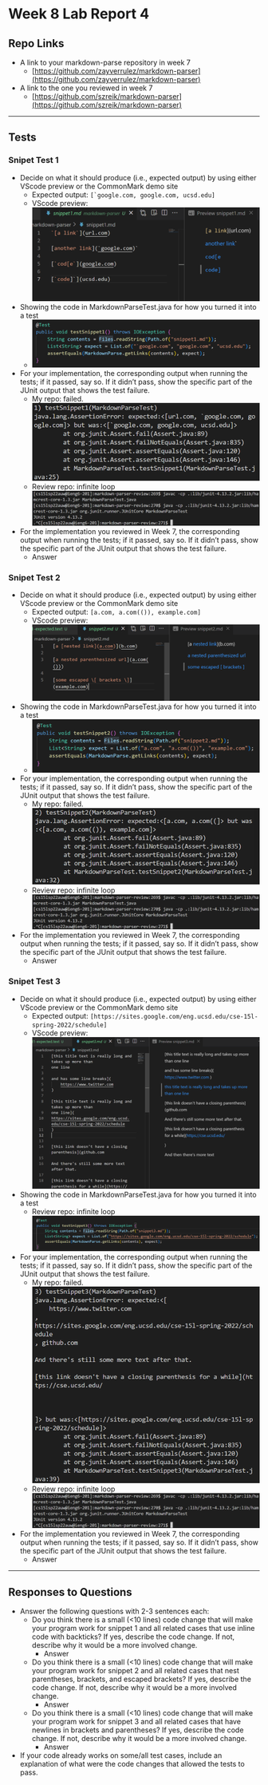 # Week 8 Lab Report 4

## Repo Links

* A link to your markdown-parse repository in week 7
    * [https://github.com/zayverrulez/markdown-parser](https://github.com/zayverrulez/markdown-parser)
* A link to the one you reviewed in week 7
    * [https://github.com/szreik/markdown-parser](https://github.com/szreik/markdown-parser)

---

## Tests

### Snipet Test 1

* Decide on what it should produce (i.e., expected output) by using either VScode preview or the CommonMark demo site
    * Expected output: ```[`google.com, google.com, ucsd.edu]```
    * VScode preview: ![Screenshot 1](lab-report-4-photos\Screenshot_1.png)
* Showing the code in MarkdownParseTest.java for how you turned it into a test
    * ![Screenshot 5](lab-report-4-photos\Screenshot_5.png)
* For your implementation, the corresponding output when running the tests; if it passed, say so. If it didn’t pass, show the specific part of the JUnit output that shows the test failure.
    * My repo: failed. ![My repo](lab-report-4-photos\Screenshot_8.png)
    * Review repo: infinite loop ![Review repo](lab-report-4-photos\Screenshot_11.png)
* For the implementation you reviewed in Week 7, the corresponding output when running the tests; if it passed, say so. If it didn’t pass, show the specific part of the JUnit output that shows the test failure.
    * Answer

### Snipet Test 2

* Decide on what it should produce (i.e., expected output) by using either VScode preview or the CommonMark demo site
    * Expected output: ```[a.com, a.com(()), example.com]```
    * VScode preview: ![Screenshot 1](lab-report-4-photos\Screenshot_2.png)
* Showing the code in MarkdownParseTest.java for how you turned it into a test
    * ![Screenshot 6](lab-report-4-photos\Screenshot_6.png)
* For your implementation, the corresponding output when running the tests; if it passed, say so. If it didn’t pass, show the specific part of the JUnit output that shows the test failure.
    * My repo: failed. ![My repo](lab-report-4-photos\Screenshot_9.png)
    * Review repo: infinite loop ![Review repo](lab-report-4-photos\Screenshot_11.png)
* For the implementation you reviewed in Week 7, the corresponding output when running the tests; if it passed, say so. If it didn’t pass, show the specific part of the JUnit output that shows the test failure.
    * Answer

### Snipet Test 3

* Decide on what it should produce (i.e., expected output) by using either VScode preview or the CommonMark demo site
    * Expected output: ```[https://sites.google.com/eng.ucsd.edu/cse-15l-spring-2022/schedule]```
    * VScode preview: ![Screenshot 1](lab-report-4-photos\Screenshot_3.png)
* Showing the code in MarkdownParseTest.java for how you turned it into a test
    * Review repo: infinite loop ![Screenshot 7](lab-report-4-photos\Screenshot_7.png)
* For your implementation, the corresponding output when running the tests; if it passed, say so. If it didn’t pass, show the specific part of the JUnit output that shows the test failure.
    * My repo: failed. ![My repo](lab-report-4-photos\Screenshot_10.png)
    * Review repo: infinite loop ![Review repo](lab-report-4-photos\Screenshot_11.png)
* For the implementation you reviewed in Week 7, the corresponding output when running the tests; if it passed, say so. If it didn’t pass, show the specific part of the JUnit output that shows the test failure.
    * Answer

---

## Responses to Questions

* Answer the following questions with 2-3 sentences each:
    * Do you think there is a small (<10 lines) code change that will make your program work for snippet 1 and all related cases that use inline code with backticks? If yes, describe the code change. If not, describe why it would be a more involved change.
        * Answer
    * Do you think there is a small (<10 lines) code change that will make your program work for snippet 2 and all related cases that nest parentheses, brackets, and escaped brackets? If yes, describe the code change. If not, describe why it would be a more involved change.
        * Answer
    * Do you think there is a small (<10 lines) code change that will make your program work for snippet 3 and all related cases that have newlines in brackets and parentheses? If yes, describe the code change. If not, describe why it would be a more involved change.
        * Answer
* If your code already works on some/all test cases, include an explanation of what were the code changes that allowed the tests to pass.
